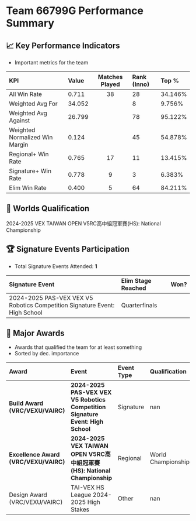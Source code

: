 # Team 66799G Performance Summary

## 📈 Key Performance Indicators
- Important metrics for the team

| KPI | Value | Matches Played | Rank (Inno) | Top % |
|:---|:-----|:--------------:|:----|:-----|
| All Win Rate | 0.711 | 38 | 28 | 34.146% |
| Weighted Avg For | 34.052 |  | 8 | 9.756% |
| Weighted Avg Against | 26.799 |  | 78 | 95.122% |
| Weighted Normalized Win Margin | 0.124 |  | 45 | 54.878% |
| Regional+ Win Rate | 0.765 | 17 | 11 | 13.415% |
| Signature+ Win Rate | 0.778 | 9 | 3 | 6.383% |
| Elim Win Rate | 0.400 | 5 | 64 | 84.211% |


## 🎯 Worlds Qualification
2024-2025 VEX TAIWAN OPEN V5RC高中組冠軍賽(HS): National Championship

## 🏆 Signature Events Participation
- Total Signature Events Attended: **1**

| Signature Event | Elim Stage Reached | Won? |
|:----------------|:-------------------|:----|
| 2024-2025 PAS-VEX VEX V5 Robotics Competition Signature Event: High School | Quarterfinals |  |


## 🥇 Major Awards
- Awards that qualified the team for at least something
- Sorted by dec. importance

| Award | Event | Event Type | Qualification |
|:------|:------|:-----------|:--------------|
| **Build Award (VRC/VEXU/VAIRC)** | **2024-2025 PAS-VEX VEX V5 Robotics Competition Signature Event: High School** | Signature | nan |
| **Excellence Award (VRC/VEXU/VAIRC)** | **2024-2025 VEX TAIWAN OPEN V5RC高中組冠軍賽(HS): National Championship** | Regional | World Championship |
| Design Award (VRC/VEXU/VAIRC) | TAI-VEX HS League 2024-2025 High Stakes | Other | nan |

